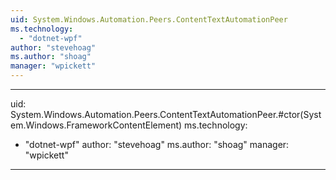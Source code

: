 ```yaml
---
uid: System.Windows.Automation.Peers.ContentTextAutomationPeer
ms.technology: 
  - "dotnet-wpf"
author: "stevehoag"
ms.author: "shoag"
manager: "wpickett"
---
```


---
uid: System.Windows.Automation.Peers.ContentTextAutomationPeer.#ctor(System.Windows.FrameworkContentElement)
ms.technology: 
  - "dotnet-wpf"
author: "stevehoag"
ms.author: "shoag"
manager: "wpickett"
---
